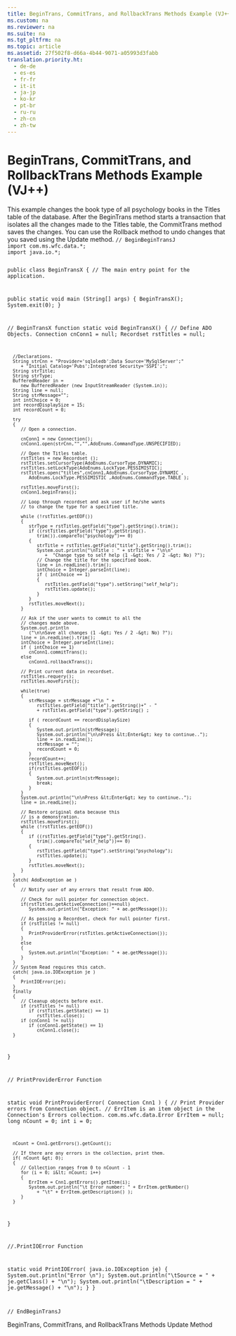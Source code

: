 ```yaml
---
title: BeginTrans, CommitTrans, and RollbackTrans Methods Example (VJ++)
ms.custom: na
ms.reviewer: na
ms.suite: na
ms.tgt_pltfrm: na
ms.topic: article
ms.assetid: 27f502f8-d66a-4b44-9071-a05993d3fabb
translation.priority.ht: 
  - de-de
  - es-es
  - fr-fr
  - it-it
  - ja-jp
  - ko-kr
  - pt-br
  - ru-ru
  - zh-cn
  - zh-tw
---
```

# BeginTrans, CommitTrans, and RollbackTrans Methods Example (VJ++)
<?xml version="1.0" encoding="utf-8"?>
<developerReferenceWithoutSyntaxDocument xmlns="http://ddue.schemas.microsoft.com/authoring/2003/5" xmlns:xlink="http://www.w3.org/1999/xlink" xmlns:xsi="http://www.w3.org/2001/XMLSchema-instance" xsi:schemaLocation="http://ddue.schemas.microsoft.com/authoring/2003/5 http://dduestorage.blob.core.windows.net/ddueschema/developer.xsd">
  <introduction>
    <para>This example changes the book type of all psychology books in the <legacyBold><legacyItalic>Titles</legacyItalic></legacyBold> table of the database. After the <legacyLink xlink:href="d4683472-4120-4236-8640-fa9ae289e23e">BeginTrans</legacyLink> method starts a transaction that isolates all the changes made to the <legacyBold><legacyItalic>Titles</legacyItalic></legacyBold> table, the <legacyLink xlink:href="d4683472-4120-4236-8640-fa9ae289e23e">CommitTrans</legacyLink> method saves the changes. You can use the <legacyLink xlink:href="d4683472-4120-4236-8640-fa9ae289e23e">Rollback</legacyLink> method to undo changes that you saved using the <legacyLink xlink:href="6b2a9c31-1a7e-40db-8a53-30720d0f6cc1">Update</legacyLink> method.</para>
    <code>// BeginBeginTransJ
import com.ms.wfc.data.*;
import java.io.*;

public class BeginTransX
{
   // The main entry point for the application.

   public static void main (String[] args)
   {
      BeginTransX();
      System.exit(0);
   }

   // BeginTransX function
   static void BeginTransX()
   {
      // Define ADO Objects.
      Connection cnConn1 = null;
      Recordset rstTitles = null;

      //Declarations.
      String strCnn = "Provider='sqloledb';Data Source='MySqlServer';"
         + "Initial Catalog='Pubs';Integrated Security='SSPI';";
      String strTitle;
      String strType;
      BufferedReader in = 
         new BufferedReader (new InputStreamReader (System.in));
      String line = null;
      String strMessage="";
      int intChoice = 0;
      int recordDisplaySize = 15;
      int recordCount = 0;

      try
      {
         // Open a connection.

         cnConn1 = new Connection();
         cnConn1.open(strCnn,"","",AdoEnums.CommandType.UNSPECIFIED);

         // Open the Titles table.
         rstTitles = new Recordset ();
         rstTitles.setCursorType(AdoEnums.CursorType.DYNAMIC);
         rstTitles.setLockType(AdoEnums.LockType.PESSIMISTIC);
         rstTitles.open("titles",cnConn1,AdoEnums.CursorType.DYNAMIC ,
            AdoEnums.LockType.PESSIMISTIC ,AdoEnums.CommandType.TABLE );

         rstTitles.moveFirst();
         cnConn1.beginTrans();

         // Loop through recordset and ask user if he/she wants
         // to change the type for a specified title.

         while (!rstTitles.getEOF())
         {
            strType = rstTitles.getField("type").getString().trim();
            if ((rstTitles.getField("type").getString().
               trim()).compareTo("psychology")== 0)
            {
               strTitle = rstTitles.getField("title").getString().trim();
               System.out.println("\nTitle : " + strTitle + "\n\n" 
                  +  "Change type to self help (1 -&gt; Yes / 2 -&gt; No) ?");
               // Change the title for the specified book.
               line = in.readLine().trim();
               intChoice = Integer.parseInt(line);
               if ( intChoice == 1)
               {
                  rstTitles.getField("type").setString("self_help");
                  rstTitles.update();
               }
            }
            rstTitles.moveNext();
         }

         // Ask if the user wants to commit to all the 
         // changes made above.
         System.out.println
            ("\n\nSave all changes (1 -&gt; Yes / 2 -&gt; No) ?");
         line = in.readLine().trim();
         intChoice = Integer.parseInt(line);
         if ( intChoice == 1)
            cnConn1.commitTrans();
         else
            cnConn1.rollbackTrans();

         // Print current data in recordset.
         rstTitles.requery();
         rstTitles.moveFirst();

         while(true)
         {
            strMessage = strMessage +"\n " + 
               rstTitles.getField("title").getString()+" - "
               + rstTitles.getField("type").getString() ;

            if ( recordCount == recordDisplaySize)
            {
               System.out.println(strMessage);
               System.out.println("\n\nPress &lt;Enter&gt; key to continue..");
               line = in.readLine();
               strMessage = "";
               recordCount = 0;
            }
            recordCount++;
            rstTitles.moveNext();
            if(rstTitles.getEOF())
            {
               System.out.println(strMessage);
               break;
            }
         }
         System.out.println("\n\nPress &lt;Enter&gt; key to continue..");
         line = in.readLine();

         // Restore original data because this 
         // is a demonstration.
         rstTitles.moveFirst();
         while (!rstTitles.getEOF())
         {
            if ((rstTitles.getField("type").getString().
               trim().compareTo("self_help"))== 0)
            {
               rstTitles.getField("type").setString("psychology");
               rstTitles.update();
            }
            rstTitles.moveNext();
         }
      }
      catch( AdoException ae )
      {
         // Notify user of any errors that result from ADO.

         // Check for null pointer for connection object.
         if(rstTitles.getActiveConnection()==null)
            System.out.println("Exception: " + ae.getMessage());

         // As passing a Recordset, check for null pointer first.
         if (rstTitles != null)
         {
            PrintProviderError(rstTitles.getActiveConnection());
         }
         else
         {
            System.out.println("Exception: " + ae.getMessage());
         }
      }
      // System Read requires this catch.
      catch( java.io.IOException je )
      {
         PrintIOError(je);
      }      
      finally
      {
         // Cleanup objects before exit.   
         if (rstTitles != null)
            if (rstTitles.getState() == 1)
               rstTitles.close();  
         if (cnConn1 != null)
            if (cnConn1.getState() == 1)
               cnConn1.close();
      }
   }

   // PrintProviderError Function

   static void PrintProviderError( Connection Cnn1 )
   {
      // Print Provider errors from Connection object.
      // ErrItem is an item object in the Connection's Errors collection.
      com.ms.wfc.data.Error  ErrItem = null;
      long nCount = 0;
      int  i      = 0;

      nCount = Cnn1.getErrors().getCount();

      // If there are any errors in the collection, print them.
      if( nCount &gt; 0);
      {
         // Collection ranges from 0 to nCount - 1
         for (i = 0; i&lt; nCount; i++)
         {
            ErrItem = Cnn1.getErrors().getItem(i);
            System.out.println("\t Error number: " + ErrItem.getNumber()
               + "\t" + ErrItem.getDescription() );
         }
      }

   }

   //.PrintIOError Function
   
   static void PrintIOError( java.io.IOException je)
   {
      System.out.println("Error \n");
      System.out.println("\tSource = " + je.getClass() + "\n");
      System.out.println("\tDescription = " + je.getMessage() + "\n");
   }
}

// EndBeginTransJ</code>
  </introduction>
  <relatedTopics>
<link xlink:href="d4683472-4120-4236-8640-fa9ae289e23e">BeginTrans, CommitTrans, and RollbackTrans Methods</link>
<link xlink:href="6b2a9c31-1a7e-40db-8a53-30720d0f6cc1">Update Method</link>
</relatedTopics>
</developerReferenceWithoutSyntaxDocument>